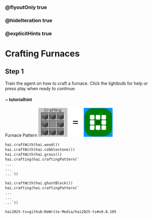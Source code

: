 ### @flyoutOnly true
### @hideIteration true
### @explicitHints true

# Crafting Furnaces

## Step 1
Train the agent on how to craft a furnace. Click the lightbulb for help or press play when ready to continue.

#### ~ tutorialhint 
Furnace Pattern
![Craft Furnace](https://raw.githubusercontent.com/ReWrite-Media/makecode/master/blocks/hai2025/img/furnace_crafting.png "Craft Furnace")

```ghost
hai.craftWith(hai.wood())
hai.craftWith(hai.cobblestone())
hai.craftWith(hai.grass())
hai.crafting(hai.craftingPattern(`
...
...
...`))
```

```template
hai.craftWith(hai.ghostBlock())
hai.crafting(hai.craftingPattern(`
...
...
...`))
```




```package
hai2025-ts=github:ReWrite-Media/hai2025-ts#v0.0.105
```
